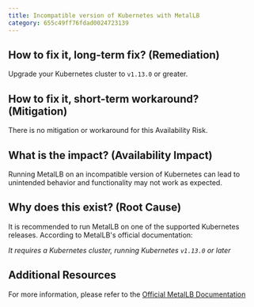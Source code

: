 ```yaml
---
title: Incompatible version of Kubernetes with MetalLB
category: 655c49ff76fdad0024723139
---
```


## How to fix it, long-term fix? (Remediation)

Upgrade your Kubernetes cluster to `v1.13.0` or greater.

## How to fix it, short-term workaround? (Mitigation)

There is no mitigation or workaround for this Availability Risk.

## What is the impact? (Availability Impact)

Running MetalLB on an incompatible version of Kubernetes can lead to unintended behavior and functionality may not work as expected.

## Why does this exist? (Root Cause)

It is recommended to run MetalLB on one of the supported Kubernetes releases. According to MetalLB's official documentation: 

_It requires a Kubernetes cluster, running Kubernetes `v1.13.0` or later_

## Additional Resources

For more information, please refer to the [Official MetalLB Documentation](https://metallb.universe.tf/#requirements)